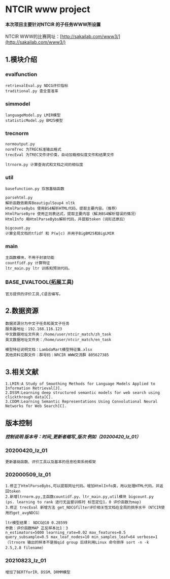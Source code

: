 # NTCIR www project
#### 本次项目主要针对NTCIR 的子任务WWW所设置
NTCIR WWW的比赛网址：[http://sakailab.com/www3/](http://sakailab.com/www3/)

## 1.模块介绍
### evalfunction
    retrievalEval.py NDCG评价指标
    traditional.py 查全查准率
   
### simmodel
    languageModel.py LMIR模型
    statisticModel.py BM25模型
    
### trecnorm
    normoutput.py 
    normTrec 为TREC标准输出格式
    trecEval 为TREC文件评价类，自动加载相似度文件和结果文件

    ltrnorm.py 计算查询式和文档之间的相似度

### util
    basefunction.py 存放基础函数

    parsehtml.py
    解析函数依赖库BeautigulSoup4 nltk 
    HtmlParseBybs 使用BS4解析HTML代码，提取主要内容。（推荐）
    HtmlParseByre 使用正则表达式，提取主要内容（解决BS4解析错误的情况）
    HtmlInfo 用HtmlParseBybs解析代码，并提取token（词形还原后）
    
    bigcount.py
    计算全局文档的tfidf 和 P(w|c) 并用于BigBM25和BigLMIR

### main
    主函数模块，不用于封装功能
    countfidf.py 计算特征
    ltr_main.py ltr 训练和预测代码。
    

### BASE_EVALTOOL(拓展工具)
    官方提供的评价工具,C语言编写。
    

## 2.数据资源
    数据资源分为中文子任务和英文子任务
    服务器地址：192.168.116.123
    中文数据地址文件夹：/home/user/ntcir_match/zh_task
    英文数据地址文件夹：/home/user/ntcir_match/en_task
    
    模型特征说明文档：LambdaMart模型特征集.xlsx
    其他资料见群文件：群号码：NRCIR WWW交流群 805627385

## 3.相关文献
    1.LMIR:A Study of Smoothing Methods for Language Models Applied to Information Retrieval[J].
    2.DSSM:Learning deep structured semantic models for web search using clickthrough data[C].
    3.CDDM:Learning Semantic Representations Using Convolutional Neural Networks for Web Search[C].
    
## 版本控制
##### 控制说明 版本号：时间_更新者缩写_版次 例如（20200420_lz_01）
### 20200420_lz_01
    更新基础函数、评价工具以及基本的信息检索系统框架

### 202000509_lz_01
    1.修正了HtmlParseBybs,可以提取网址代码。增加HtmlInfo类，用以处理HTML代码，并返回token
    2.新增ltrnorm.py,主函数countidf.py、ltr_main.py,util模块 bigcount.py
    (ps. learning to rank 进行无监督训练时 标签定位1，0 评价函数为map)
    3.修正 trecEval 新增方法 get_NDCGfilter评价相关性文档在全局的排序水平（NTCIR使用的get_avgNDCG）
    
    ltr模型结果： NDCG@10 0.28599 
    参数：评价函数MAP 正反样本比1：3 
    n_estimators=5000 learning_rate=0.02 max_features=0.5 query_subsample=0.5 max_leaf_nodes=10 min_samples_leaf=64 verbose=1 
    （ltrnorm 输出的样本不是按qid group 后续利用Linux 命令排序 sort -n -k 2.5,2.8 filename）

### 20210823_lz_01
    增加了BERTforIR、DSSM、DRMM模型